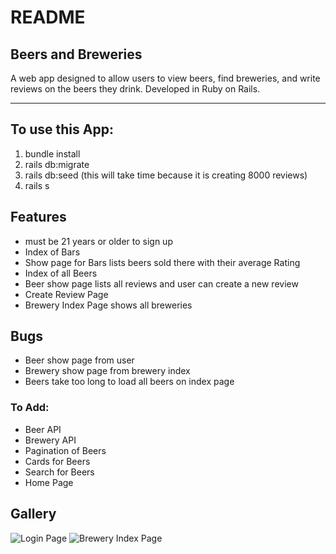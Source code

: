 # README

## Beers and Breweries

A web app designed to allow users to view beers, find breweries, and write reviews on the beers they drink. Developed in Ruby on Rails.

_______________________________________________________________________________________

## To use this App:
1. bundle install
2. rails db:migrate
3. rails db:seed (this will take time because it is creating 8000 reviews) 
4. rails s

## Features
* must be 21 years or older to sign up
* Index of Bars
* Show page for Bars lists beers sold there with their average Rating
* Index of all Beers
* Beer show page lists all reviews and user can create a new review
* Create Review Page 
* Brewery Index Page shows all breweries

## Bugs
* Beer show page from user
* Brewery show page from brewery index
* Beers take too long to load all beers on index page

### To Add:
* Beer API
* Brewery API
* Pagination of Beers
* Cards for Beers
* Search for Beers
* Home Page

## Gallery

![Login Page](https://i.imgur.com/AQkryme.png)
![Brewery Index Page](https://i.imgur.com/lQQkIKa.png)
